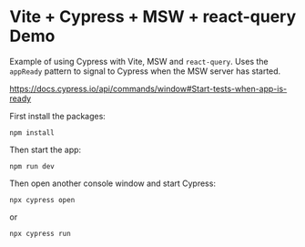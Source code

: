 # Vite + Cypress + MSW + react-query Demo

Example of using Cypress with Vite, MSW and `react-query`. Uses the `appReady`
pattern to signal to Cypress when the MSW server has started.

https://docs.cypress.io/api/commands/window#Start-tests-when-app-is-ready

First install the packages:

```
npm install
```

Then start the app:

```
npm run dev
```

Then open another console window and start Cypress:

```
npx cypress open
```

or

```
npx cypress run
```
